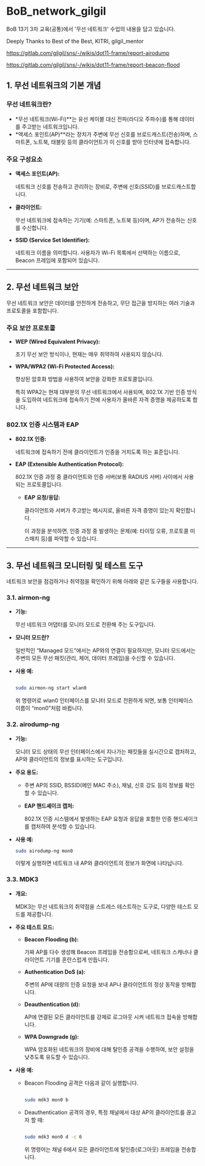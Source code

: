 # BoB_network_gilgil
BoB 13기 3차 교육(공통)에서 '무선 네트워크' 수업의 내용을 담고 있습니다. 


Deeply Thanks to Best of the Best, KITRI, gilgil_mentor

https://gitlab.com/gilgil/sns/-/wikis/dot11-frame/report-airodump

https://gitlab.com/gilgil/sns/-/wikis/dot11-frame/report-beacon-flood


## 1. 무선 네트워크의 기본 개념

### 무선 네트워크란?

- *무선 네트워크(Wi-Fi)**는 유선 케이블 대신 전파(라디오 주파수)를 통해 데이터를 주고받는 네트워크입니다.
- *액세스 포인트(AP)**라는 장치가 주변에 무선 신호를 브로드캐스트(전송)하며, 스마트폰, 노트북, 태블릿 등의 클라이언트가 이 신호를 받아 인터넷에 접속합니다.

### 주요 구성요소

- **액세스 포인트(AP):**
    
    네트워크 신호를 전송하고 관리하는 장비로, 주변에 신호(SSID)를 브로드캐스트합니다.
    
- **클라이언트:**
    
    무선 네트워크에 접속하는 기기(예: 스마트폰, 노트북 등)이며, AP가 전송하는 신호를 수신합니다.
    
- **SSID (Service Set Identifier):**
    
    네트워크 이름을 의미합니다. 사용자가 Wi-Fi 목록에서 선택하는 이름으로, Beacon 프레임에 포함되어 있습니다.
    

---

## 2. 무선 네트워크 보안

무선 네트워크 보안은 데이터를 안전하게 전송하고, 무단 접근을 방지하는 여러 기술과 프로토콜을 포함합니다.

### 주요 보안 프로토콜

- **WEP (Wired Equivalent Privacy):**
    
    초기 무선 보안 방식이나, 현재는 매우 취약하여 사용되지 않습니다.
    
- **WPA/WPA2 (Wi-Fi Protected Access):**
    
    향상된 암호화 방법을 사용하여 보안을 강화한 프로토콜입니다.
    
    특히 WPA2는 현재 대부분의 무선 네트워크에서 사용되며, 802.1X 기반 인증 방식을 도입하여 네트워크에 접속하기 전에 사용자가 올바른 자격 증명을 제공하도록 합니다.
    

### 802.1X 인증 시스템과 EAP

- **802.1X 인증:**
    
    네트워크에 접속하기 전에 클라이언트가 인증을 거치도록 하는 표준입니다.
    
- **EAP (Extensible Authentication Protocol):**
    
    802.1X 인증 과정 중 클라이언트와 인증 서버(보통 RADIUS 서버) 사이에서 사용되는 프로토콜입니다.
    
    - **EAP 요청/응답:**
        
        클라이언트와 서버가 주고받는 메시지로, 올바른 자격 증명이 있는지 확인합니다.
        
        이 과정을 분석하면, 인증 과정 중 발생하는 문제(예: 타이밍 오류, 프로토콜 미스매치 등)를 파악할 수 있습니다.
        

---

## 3. 무선 네트워크 모니터링 및 테스트 도구

네트워크 보안을 점검하거나 취약점을 확인하기 위해 아래와 같은 도구들을 사용합니다.

### 3.1. airmon-ng

- **기능:**
    
    무선 네트워크 어댑터를 모니터 모드로 전환해 주는 도구입니다.
    
- **모니터 모드란?**
    
    일반적인 “Managed 모드”에서는 AP와의 연결이 필요하지만, 모니터 모드에서는 주변의 모든 무선 패킷(관리, 제어, 데이터 프레임)을 수신할 수 있습니다.
    
- **사용 예:**
    
    ```bash
    
    sudo airmon-ng start wlan0
    ```
    
    위 명령어로 wlan0 인터페이스를 모니터 모드로 전환하게 되면, 보통 인터페이스 이름이 “mon0”처럼 바뀝니다.
    

### 3.2. airodump-ng

- **기능:**
    
    모니터 모드 상태의 무선 인터페이스에서 지나가는 패킷들을 실시간으로 캡처하고, AP와 클라이언트의 정보를 표시하는 도구입니다.
    
- **주요 용도:**
    - 주변 AP의 SSID, BSSID(메인 MAC 주소), 채널, 신호 강도 등의 정보를 확인할 수 있습니다.
    - **EAP 핸드셰이크 캡처:**
        
        802.1X 인증 시스템에서 발생하는 EAP 요청과 응답을 포함한 인증 핸드셰이크를 캡처하여 분석할 수 있습니다.
        
- **사용 예:**
    
    ```bash
    sudo airodump-ng mon0
    
    ```
    
    이렇게 실행하면 네트워크 내 AP와 클라이언트의 정보가 화면에 나타납니다.
    

### 3.3. MDK3

- **개요:**
    
    MDK3는 무선 네트워크의 취약점을 스트레스 테스트하는 도구로, 다양한 테스트 모드를 제공합니다.
    
- **주요 테스트 모드:**
    - **Beacon Flooding (b):**
        
        가짜 AP를 다수 생성해 Beacon 프레임을 전송함으로써, 네트워크 스캐너나 클라이언트 기기를 혼란스럽게 만듭니다.
        
    - **Authentication DoS (a):**
        
        주변의 AP에 대량의 인증 요청을 보내 AP나 클라이언트의 정상 동작을 방해합니다.
        
    - **Deauthentication (d):**
        
        AP에 연결된 모든 클라이언트를 강제로 로그아웃 시켜 네트워크 접속을 방해합니다.
        
    - **WPA Downgrade (g):**
        
        WPA 암호화된 네트워크의 장비에 대해 탈인증 공격을 수행하여, 보안 설정을 낮추도록 유도할 수 있습니다.
        
- **사용 예:**
    - Beacon Flooding 공격은 다음과 같이 실행합니다.
        
        ```bash
        
        sudo mdk3 mon0 b
        
        ```
        
    - Deauthentication 공격의 경우, 특정 채널에서 대상 AP의 클라이언트를 끊고자 할 때:
        
        ```bash
        
        sudo mdk3 mon0 d -c 6
        
        ```
        
        위 명령어는 채널 6에서 모든 클라이언트에 탈인증(로그아웃) 프레임을 전송합니다.
